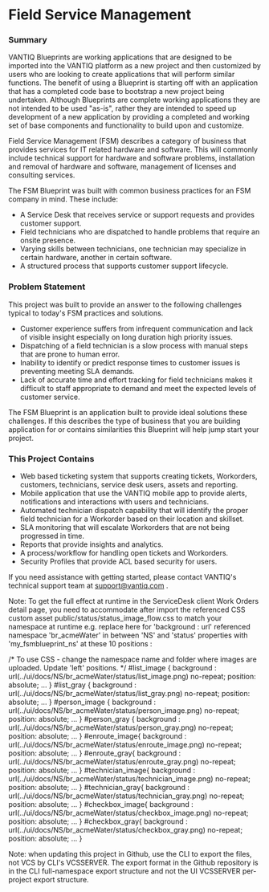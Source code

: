 # Field Service Management
### Summary

VANTIQ Blueprints are working applications that are designed to be imported into the VANTIQ platform as a new project and then customized by users who are looking to create applications that will perform similar functions. The benefit of using a Blueprint is starting off with an application that has a completed code base to bootstrap a new project being undertaken. Although Blueprints are complete working applications they are not intended to be used "as-is", rather they are intended to speed up development of a new application by providing a completed and working set of base components and functionality to build upon and customize. 

Field Service Management (FSM) describes a category of business that provides services for IT related hardware and software. This will commonly include technical support for hardware and software problems, installation and removal of hardware and software, management of licenses and consulting services. 

The FSM Blueprint was built with common business practices for an FSM company in mind. These include:

*	A Service Desk that receives service or support requests and provides customer support.
*	Field technicians who are dispatched to handle problems that require an onsite presence. 
*	Varying skills between technicians, one technician may specialize in certain hardware, another in certain software. 
*	A structured process that supports customer support lifecycle.  

### Problem Statement

This project was built to provide an answer to the following challenges typical to today's FSM practices and solutions.

*	Customer experience suffers from infrequent communication and lack of visible insight especially on long duration high priority issues. 
*	Dispatching of a field technician is a slow process with manual steps that are prone to human error.
*	Inability to identify or predict response times to customer issues is preventing meeting SLA demands. 
*	Lack of accurate time and effort tracking for field technicians makes it difficult to staff appropriate to demand and meet the expected levels of customer service. 

The FSM Blueprint is an application built to provide ideal solutions these challenges. If this describes the type of business that you are building application for or contains similarities this Blueprint will help jump start your project. 

### This Project Contains

*	Web based ticketing system that supports creating tickets, Workorders, customers, technicians, service desk users, assets and reporting. 
*	Mobile application that use the VANTIQ mobile app to provide alerts, notifications and interactions with users and technicians. 
*	Automated technician dispatch capability that will identify the proper field technician for a Workorder based on their location and skillset. 
*	SLA monitoring that will escalate Workorders that are not being progressed in time.
*	Reports that provide insights and analytics. 
*	A process/workflow for handling open tickets and Workorders. 
*	Security Profiles that provide ACL based security for users. 

If you need assistance with getting started, please contact VANTIQ's technical support team at support@vantiq.com .

Note: To get the full effect at runtime in the ServiceDesk client Work Orders detail page, you need to accommodate
after import the referenced CSS custom asset public/status/status_image_flow.css to match your namespace at runtime
e.g. replace here for 'background : url' referenced namespace 'br_acmeWater' in between 'NS' and 'status' properties
with 'my_fsmblueprint_ns' at these 10 positions :

/* To use CSS - change the namespace name and folder where images are uploaded. Update 'left' positions. */
#list_image {
                background : url(../ui/docs/NS/br_acmeWater/status/list_image.png) no-repeat;
                position: absolute;
...
}
#list_gray {
                background : url(../ui/docs/NS/br_acmeWater/status/list_gray.png) no-repeat;
                position: absolute;
...
}
#person_image {
                background : url(../ui/docs/NS/br_acmeWater/status/person_image.png) no-repeat;
                position: absolute;
...
}
#person_gray {
                background : url(../ui/docs/NS/br_acmeWater/status/person_gray.png) no-repeat;
                position: absolute;
...
}
#enroute_image{
                background : url(../ui/docs/NS/br_acmeWater/status/enroute_image.png) no-repeat;
                position: absolute;
...
}
#enroute_gray{
                background : url(../ui/docs/NS/br_acmeWater/status/enroute_gray.png) no-repeat;
                position: absolute;
...
}
#technician_image{
                background : url(../ui/docs/NS/br_acmeWater/status/technician_image.png) no-repeat;
                position: absolute;
...
}
#technician_gray{
                background : url(../ui/docs/NS/br_acmeWater/status/technician_gray.png) no-repeat;
                position: absolute;
...
}
#checkbox_image{
                background : url(../ui/docs/NS/br_acmeWater/status/checkbox_image.png) no-repeat;
                position: absolute;
...
}
#checkbox_gray{
                background : url(../ui/docs/NS/br_acmeWater/status/checkbox_gray.png) no-repeat;
                position: absolute;
...
}


Note: when updating this project in Github, use the CLI to export the files, not VCS by CLI's VCSSERVER. 
The export format in the Github repository is in the CLI full-namespace export structure and not the 
UI VCSSERVER per-project export structure.